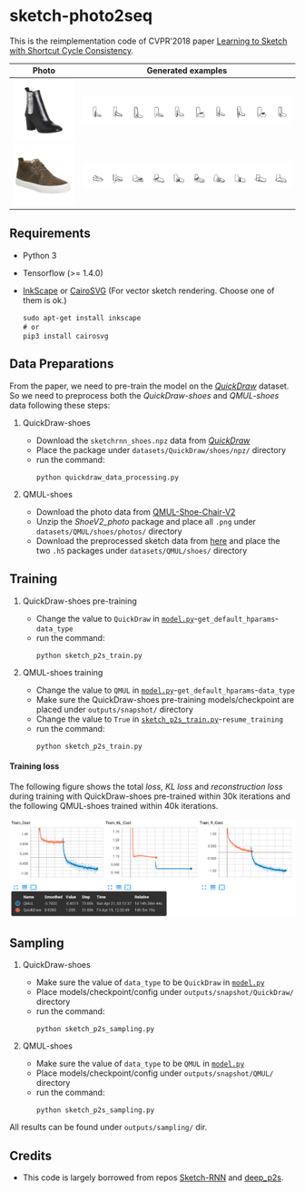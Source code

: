# sketch-photo2seq

This is the reimplementation code of CVPR'2018 paper [Learning to Sketch with Shortcut Cycle Consistency](http://openaccess.thecvf.com/content_cvpr_2018/papers/Song_Learning_to_Sketch_CVPR_2018_paper.pdf).

| Photo | Generated examples |
| --- | --- |
| ![example1](https://github.com/MarkMoHR/sketch-photo2seq/blob/master/assets/QMUL/2482805404/photo_gt.png) | ![example1-sketch](https://github.com/MarkMoHR/sketch-photo2seq/blob/master/assets/QMUL/2482805404/sketch_pred_multi.svg) |
| ![example2](https://github.com/MarkMoHR/sketch-photo2seq/blob/master/assets/QMUL/2509386515/photo_gt.png) | ![example2-sketch](https://github.com/MarkMoHR/sketch-photo2seq/blob/master/assets/QMUL/2509386515/sketch_pred_multi.svg) |


## Requirements

- Python 3
- Tensorflow (>= 1.4.0)
- [InkScape](https://inkscape.org/) or [CairoSVG](https://cairosvg.org/) (For vector sketch rendering. Choose one of them is ok.)

  ```
  sudo apt-get install inkscape
  # or
  pip3 install cairosvg
  ```


## Data Preparations
From the paper, we need to pre-train the model on the [*QuickDraw*](https://github.com/googlecreativelab/quickdraw-dataset#sketch-rnn-quickdraw-dataset) dataset. So we need to preprocess both the *QuickDraw-shoes* and *QMUL-shoes* data following these steps:

1. QuickDraw-shoes

    - Download the `sketchrnn_shoes.npz` data from [*QuickDraw*](https://github.com/googlecreativelab/quickdraw-dataset#sketch-rnn-quickdraw-dataset)
    - Place the package under `datasets/QuickDraw/shoes/npz/` directory
    - run the command:
      ```
      python quickdraw_data_processing.py
      ```

1. QMUL-shoes

    - Download the photo data from [QMUL-Shoe-Chair-V2](http://www.eecs.qmul.ac.uk/~qian/Project_cvpr16.html)
    - Unzip the *ShoeV2_photo* package and place all `.png` under `datasets/QMUL/shoes/photos/` directory
    - Download the preprocessed sketch data from [here](https://drive.google.com/drive/folders/15-1NQXGFUEaQkM0EvefdTWP9tBHRZ2jp) and place the two `.h5` packages under `datasets/QMUL/shoes/` directory


## Training

1. QuickDraw-shoes pre-training

    - Change the value to `QuickDraw` in [`model.py`](https://github.com/MarkMoHR/sketch-photo2seq/blob/master/model.py)-`get_default_hparams`-`data_type`
    - run the command:
      ```
      python sketch_p2s_train.py
      ```

1. QMUL-shoes training

    - Change the value to `QMUL` in [`model.py`](https://github.com/MarkMoHR/sketch-photo2seq/blob/master/model.py)-`get_default_hparams`-`data_type`
    - Make sure the QuickDraw-shoes pre-training models/checkpoint are placed under `outputs/snapshot/` directory
    - Change the value to `True` in [`sketch_p2s_train.py`](https://github.com/MarkMoHR/sketch-photo2seq/blob/master/sketch_p2s_train.py)-`resume_training`
    - run the command:
      ```
      python sketch_p2s_train.py
      ```
      
#### Training loss

The following figure shows the total *loss*, *KL loss* and *reconstruction loss* during training with QuickDraw-shoes pre-trained within 30k iterations and the following QMUL-shoes trained within 40k iterations.

![loss](https://github.com/MarkMoHR/sketch-photo2seq/blob/master/assets/loss.png)


## Sampling

1. QuickDraw-shoes

    - Make sure the value of `data_type` to be `QuickDraw` in [`model.py`](https://github.com/MarkMoHR/sketch-photo2seq/blob/master/model.py)
    - Place models/checkpoint/config under `outputs/snapshot/QuickDraw/` directory
    - run the command:
      ```
      python sketch_p2s_sampling.py
      ```

1. QMUL-shoes

    - Make sure the value of `data_type` to be `QMUL` in [`model.py`](https://github.com/MarkMoHR/sketch-photo2seq/blob/master/model.py)
    - Place models/checkpoint/config under `outputs/snapshot/QMUL/` directory
    - run the command:
      ```
      python sketch_p2s_sampling.py
      ```

All results can be found under `outputs/sampling/` dir.



## Credits
- This code is largely borrowed from repos [Sketch-RNN](https://github.com/tensorflow/magenta/tree/master/magenta/models/sketch_rnn) and [deep_p2s](https://github.com/seindlut/deep_p2s).






